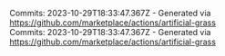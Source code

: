Commits: 2023-10-29T18:33:47.367Z - Generated via https://github.com/marketplace/actions/artificial-grass
<br>
Commits: 2023-10-29T18:33:47.367Z - Generated via https://github.com/marketplace/actions/artificial-grass
<br>
